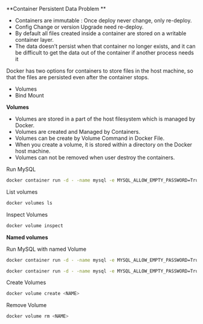 **Container Persistent Data Problem **
- Containers are immutable : Once deploy never change, only re-deploy.
- Config Change or version Upgrade need re-deploy.
- By default all files created inside a container are stored on a writable container layer.
- The data doesn’t persist when that container no longer exists, and it can be difficult to get the data out of the container if another process needs it

Docker has two options for containers to store files in the host machine, so that the files are persisted even after the container stops.
- Volumes
- Bind Mount

**Volumes** 
- Volumes are stored in a part of the host filesystem which is managed by Docker. 
- Volumes are created and Managed by Containers.
- Volumes can be create by Volume Command in Docker File.
- When you create a volume, it is stored within a directory on the Docker host machine.
- Volumes can not be removed when user destroy the containers.

Run MySQL
```bash
docker container run -d - -name mysql -e MYSQL_ALLOW_EMPTY_PASSWORD=True mysql
```

List volumes 
```bash
docker volumes ls
```

Inspect Volumes
```bash
docker volume inspect
```

**Named volumes**

Run MySQL with named Volume
```bash
docker container run -d - -name mysql -e MYSQL_ALLOW_EMPTY_PASSWORD=True - -mount source=mysql-db, target=/var/lib/mysql mysql
```
```bash
docker container run -d - -name mysql -e MYSQL_ALLOW_EMPTY_PASSWORD=True -v mysql-db:/var/lib/ mysql mysql
```

Create Volumes 
```bash
docker volume create <NAME>
```

Remove Volume 
```bash
docker volume rm <NAME>
```
